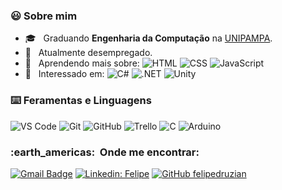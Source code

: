 <!--![](https://komarev.com/ghpvc/?username=felipedruzian&color=006bed)-->
<!--<img height="180em" align="right" src="https://github-readme-stats.vercel.app/api?username=felipedruzian&theme=nord&show_icons=true" />-->
<p align="center">
<h3> 😃 Sobre mim </h3>

- 🎓 &nbsp; Graduando **Engenharia da Computação** na <a href=https://unipampa.edu.br/portal/#>UNIPAMPA</a>.
- 💼 &nbsp; Atualmente desempregado.
- 🌱 &nbsp; Aprendendo mais sobre: 
![HTML](https://img.shields.io/badge/-HTML-333333?style=flat&logo=html5&logoColor=E34F26)
![CSS](https://img.shields.io/badge/-CSS-333333?style=flat&logo=css3&logoColor=1572B6)
![JavaScript](https://img.shields.io/badge/-JavaScript-333333?style=flat&logo=javascript&logoColor=F7DF1E)
- 🤔 &nbsp; Interessado em: 
![C#](https://img.shields.io/badge/-C%20Sharp-333333?style=flat&logo=csharp&logoColor=7957D5)
![.NET](https://img.shields.io/badge/-.NET-333333?style=flat&logo=dotnet&logoColor=512BD4)
![Unity](https://img.shields.io/badge/-Unity-333333?style=flat&logo=unity&logoColor=000000)
</p>

<p align="left">
<h3> ⌨️ Feramentas e Linguagens </h3>

![VS Code](https://img.shields.io/badge/-VS%20Code-333333?style=flat&logo=visual-studio-code&logoColor=007ACC)
![Git](https://img.shields.io/badge/-Git-333333?style=flat&logo=git)
![GitHub](https://img.shields.io/badge/-GitHub-333333?style=flat&logo=github)
![Trello](https://img.shields.io/badge/-Trello-333333?style=flat&logo=trello&logoColor=007ACC)
![C](https://img.shields.io/badge/-C-333333?style=flat&logo=C&logoColor=00599C)
![Arduino](https://img.shields.io/badge/-Arduino-333333?style=flat&logo=Arduino&logoColor=00979D)
</p>

<p align="left">
<h3> :earth_americas: &nbsp;Onde me encontrar: </h3> 

[![Gmail Badge](https://img.shields.io/badge/-felipebdruzian@gmail.com-006bed?style=flat-square&logo=Gmail&logoColor=white&link=mailto:felipebdruzian@gmail.com)](mailto:felipebdruzian@gmail.com)
[![Linkedin: Felipe](https://img.shields.io/badge/-Felipe%20B%20Druzian-blue?style=flat-square&logo=Linkedin&logoColor=white&link=https://www.linkedin.com/in/felipedruzian/)](https://www.linkedin.com/in/felipedruzian/)
[![GitHub felipedruzian]( https://img.shields.io/github/followers/felipedruzian?label=follow&style=social)](https://github.com/felipedruzian)

</p>
